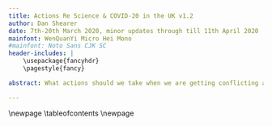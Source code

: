 ```yaml
---
title: Actions Re Science & COVID-20 in the UK v1.2
author: Dan Shearer
date: 7th-20th March 2020, minor updates through till 11th April 2020
mainfont: WenQuanYi Micro Hei Mono
#mainfont: Noto Sans CJK SC
header-includes: |
    \usepackage{fancyhdr}
    \pagestyle{fancy}

abstract: What actions should we take when we are getting conflicting advice from seemingly-authoritative sources? On 20th March 2020 the UK government published its science advice in non-technical form we can take advantage of the intense international review. This document focusses on just a few of the hundreds of points in the UK scientific evidence, including the ones to do with my speciality. The UK scientific evidence does not always agree with what the UK Prime Minister and his staff have been saying, and both deliberately contradict what the World Health Organisation recommends from experience in hundreds of countries. Citizens of the UK, especially in England, should be sceptical of inconsistent statements made by UK-level ministers about when the lockdown should lift, what the England-level strategy is, and what behaviour is acceptable. UK-level ministers have no authority over COVID-19 measures and enforcement on the 10.7 million UK citizens of Wales, Northern Ireland and Scotland although they often speak as if UK-level control exists. It doesn't, although for the moment there is a 4-nations coordination agreement.

---
```


\newpage
\tableofcontents
\newpage

